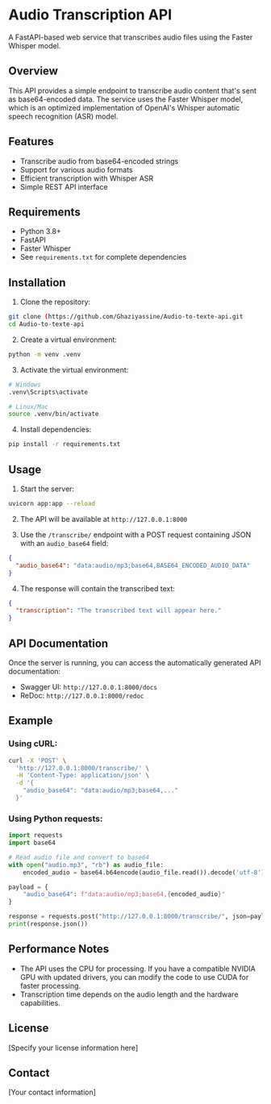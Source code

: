 # Audio Transcription API

A FastAPI-based web service that transcribes audio files using the Faster Whisper model.

## Overview

This API provides a simple endpoint to transcribe audio content that's sent as base64-encoded data. The service uses the Faster Whisper model, which is an optimized implementation of OpenAI's Whisper automatic speech recognition (ASR) model.

## Features

- Transcribe audio from base64-encoded strings
- Support for various audio formats
- Efficient transcription with Whisper ASR
- Simple REST API interface

## Requirements

- Python 3.8+
- FastAPI
- Faster Whisper
- See `requirements.txt` for complete dependencies

## Installation

1. Clone the repository:

```bash
git clone (https://github.com/Ghaziyassine/Audio-to-texte-api.git
cd Audio-to-texte-api
```

2. Create a virtual environment:

```bash
python -m venv .venv
```

3. Activate the virtual environment:

```bash
# Windows
.venv\Scripts\activate

# Linux/Mac
source .venv/bin/activate
```

4. Install dependencies:

```bash
pip install -r requirements.txt
```

## Usage

1. Start the server:

```bash
uvicorn app:app --reload
```

2. The API will be available at `http://127.0.0.1:8000`

3. Use the `/transcribe/` endpoint with a POST request containing JSON with an `audio_base64` field:

```json
{
  "audio_base64": "data:audio/mp3;base64,BASE64_ENCODED_AUDIO_DATA"
}
```

4. The response will contain the transcribed text:

```json
{
  "transcription": "The transcribed text will appear here."
}
```

## API Documentation

Once the server is running, you can access the automatically generated API documentation:

- Swagger UI: `http://127.0.0.1:8000/docs`
- ReDoc: `http://127.0.0.1:8000/redoc`

## Example

### Using cURL:

```bash
curl -X 'POST' \
  'http://127.0.0.1:8000/transcribe/' \
  -H 'Content-Type: application/json' \
  -d '{
    "audio_base64": "data:audio/mp3;base64,..."
  }'
```

### Using Python requests:

```python
import requests
import base64

# Read audio file and convert to base64
with open("audio.mp3", "rb") as audio_file:
    encoded_audio = base64.b64encode(audio_file.read()).decode('utf-8')

payload = {
    "audio_base64": f"data:audio/mp3;base64,{encoded_audio}"
}

response = requests.post("http://127.0.0.1:8000/transcribe/", json=payload)
print(response.json())
```

## Performance Notes

- The API uses the CPU for processing. If you have a compatible NVIDIA GPU with updated drivers, you can modify the code to use CUDA for faster processing.
- Transcription time depends on the audio length and the hardware capabilities.

## License

[Specify your license information here]

## Contact

[Your contact information]
